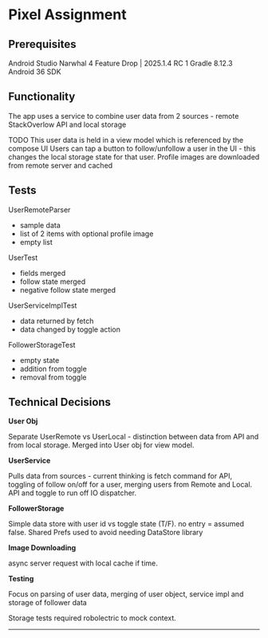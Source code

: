 Pixel Assignment
================


Prerequisites
-------------

Android Studio Narwhal 4 Feature Drop | 2025.1.4 RC 1
Gradle 8.12.3
Android 36 SDK


Functionality
-------------

The app uses a service to combine user data from 2 sources - remote StackOverlow API and local storage



TODO
This user data is held in a view model which is referenced by the compose UI
Users can tap a button to follow/unfollow a user in the UI - this changes the local storage state for that user.
Profile images are downloaded from remote server and cached


Tests
-----

UserRemoteParser

- sample data
- list of 2 items with optional profile image
- empty list

UserTest

- fields merged
- follow state merged
- negative follow state merged

UserServiceImplTest

- data returned by fetch
- data changed by toggle action

FollowerStorageTest

- empty state
- addition from toggle
- removal from toggle



Technical Decisions
-------------------

**User Obj**

Separate UserRemote vs UserLocal - distinction between data from API and from local storage.
Merged into User obj for view model.

**UserService**

Pulls data from sources - current thinking is fetch command for API, toggling of follow on/off for a user, merging users from Remote and Local.
API and toggle to run off IO dispatcher.

**FollowerStorage**

Simple data store with user id vs toggle state (T/F). no entry = assumed false.
Shared Prefs used to avoid needing DataStore library

**Image Downloading**

async server request with local cache if time.

**Testing**

Focus on parsing of user data, merging of user object, service impl and storage of follower data

Storage tests required robolectric to mock context.


--------------------------------------
